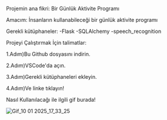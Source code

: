 Projemin ana fikri: Bir Günlük Aktivite Programı

Amacım: İnsanların kullanabileceği bir günlük aktivite programı

Gerekli kütüphaneler:
-Flask
-SQLAlchemy
-speech_recognition

Projeyi Çalıştırmak İçin talimatlar: 

1.Adım)Bu Github dosyasını indirin.

2.Adım)VSCode'da açın.

3.Adım)Gerekli kütüphaneleri ekleyin.

4.Adım)Ve linke tıklayın!

Nasıl Kullanılacağı ile ilgili gif burada!

![Gif_10 01 2025_17_33_25](https://github.com/user-attachments/assets/eaca3848-274b-46dd-9fac-fedb21883574)


